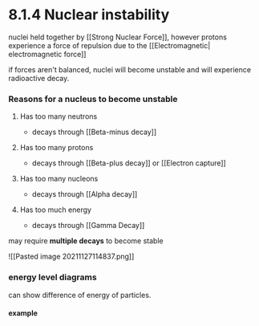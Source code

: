 # 8.1.4 Nuclear instability

nuclei held together by [[Strong Nuclear Force]], however protons experience a force of repulsion due to the [[Electromagnetic| electromagnetic force]] 

if forces aren't balanced, nuclei will become unstable and will experience radioactive decay.

### Reasons for a nucleus to become unstable
1. Has too many neutrons 
	- decays through [[Beta-minus decay]] 

2. Has too many protons 
	- decays through [[Beta-plus decay]] or [[Electron capture]]

3. Has too many nucleons 
	- decays through [[Alpha decay]]

4. Has too much energy
	- decays through [[Gamma Decay]]

may require **multiple decays** to become stable

![[Pasted image 20211127114837.png]]

### energy level diagrams
can show difference of energy of particles.

#### example



